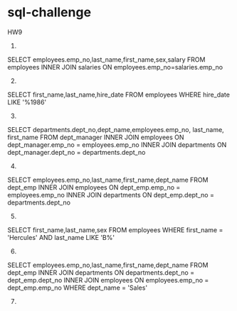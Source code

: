 # sql-challenge
HW9


1)
SELECT employees.emp_no,last_name,first_name,sex,salary 
FROM employees
INNER JOIN salaries
ON employees.emp_no=salaries.emp_no

2)
SELECT first_name,last_name,hire_date 
FROM employees
WHERE hire_date LIKE '%1986'

3)
SELECT departments.dept_no,dept_name,employees.emp_no, last_name, first_name
FROM dept_manager
INNER JOIN employees
ON dept_manager.emp_no = employees.emp_no
INNER JOIN departments
ON dept_manager.dept_no = departments.dept_no

4)
SELECT employees.emp_no,last_name,first_name,dept_name
FROM dept_emp
INNER JOIN employees
ON dept_emp.emp_no = employees.emp_no
INNER JOIN departments
ON dept_emp.dept_no = departments.dept_no

5)
SELECT first_name,last_name,sex
FROM employees
WHERE first_name = 'Hercules'
AND last_name LIKE 'B%'

6)
SELECT employees.emp_no,last_name,first_name,dept_name
FROM dept_emp
INNER JOIN departments
ON departments.dept_no = dept_emp.dept_no
INNER JOIN employees
ON employees.emp_no = dept_emp.emp_no
WHERE dept_name = 'Sales'

7)
